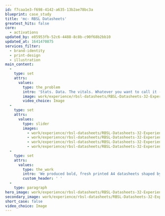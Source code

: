 ```yaml
---
id: f7caa1e3-f698-4142-a635-13b2ae78bc3a
blueprint: case_study
title: 'mc- RBSL Datasheets'
greatest_hits: false
core:
  - activations
updated_by: e85953fb-52c6-4488-8c8b-c90f68b2bb10
updated_at: 1641470875
services_filter:
  - brand-identity
  - print-design
  - illustration
main_content:
  -
    type: set
    attrs:
      values:
        type: the_problem
        intro: 'Stats. Data. The vitals. Whatever you want to call it - sometimes you have to show it off simply. So when the joint venture between Rheinmetall and BAE Systems Land needed product sheets for their range of impressive vehicles, they knew exactly who to call. Not only did we create the RBSL brand, but we knew their products inside out too. '
        image: work/experience/rbsl-datasheets/RBSL-Datasheets-32-Experience-Large-927x522.jpg
        video_choice: Image
  -
    type: set
    attrs:
      values:
        type: slider
        images:
          - work/experience/rbsl-datasheets/RBSL-Datasheets-32-Experience-Small-740x416.25-1.jpg
          - work/experience/rbsl-datasheets/RBSL-Datasheets-32-Experience-Small-740x416.25-2.jpg
          - work/experience/rbsl-datasheets/RBSL-Datasheets-32-Experience-Small-740x416.25-3.jpg
          - work/experience/rbsl-datasheets/RBSL-Datasheets-32-Experience-Small-740x416.25-4.jpg
  -
    type: set
    attrs:
      values:
        type: the_work
        intro: 'We produced bold, fresh printed A4 datasheets shaped by the newly-formed company’s branding. Combining photography with bespoke illustrations, infographics and tables, this project was both turned around quickly and met with glowing feedback. '
        custom_header: ' '
  -
    type: paragraph
hero_image: work/experience/rbsl-datasheets/RBSL-Datasheets-32-Experience-Full-Image-1360x768.5.jpg
secondary_image: work/experience/rbsl-datasheets/RBSL-Datasheets-32-Experience-Secondary-Image-896x597.jpg
short_case: false
video_choice: Image
---
```

